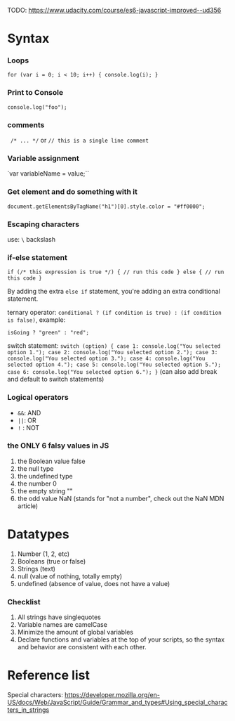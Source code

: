 TODO: https://www.udacity.com/course/es6-javascript-improved--ud356

# Syntax

### Loops
`for (var i = 0; i < 10; i++) {
  console.log(i);
}`

### Print to Console
`console.log("foo");`

### comments
` /* ... */` or `// this is a single line comment`

### Variable assignment
`var variableName = value;``

### Get element and do something with it
`document.getElementsByTagName("h1")[0].style.color = "#ff0000";`

### Escaping characters

use: `\` backslash

### if-else statement

`if (/* this expression is true */) {
  // run this code
} else {
  // run this code
}`

By adding the extra `else if` statement, you're adding an extra conditional statement.

ternary operator:
`conditional ? (if condition is true) : (if condition is false)`, example:

`isGoing ? "green" : "red";`

switch statement:
`switch (option) {
  case 1:
    console.log("You selected option 1.");
  case 2:
    console.log("You selected option 2.");
  case 3:
    console.log("You selected option 3.");
  case 4:
    console.log("You selected option 4.");
  case 5:
    console.log("You selected option 5.");
  case 6:
    console.log("You selected option 6.");
}` (can also add break and default to switch statements)

### Logical operators

* `&&`: AND
* `||`: OR
* `!` : NOT

### the ONLY 6 falsy values in JS

1. the Boolean value false
2. the null type
3. the undefined type
4. the number 0
5. the empty string ""
6. the odd value NaN (stands for "not a number", check out the NaN MDN article)

# Datatypes

1. Number (1, 2, etc)
2. Booleans (true or false)
3. Strings (text)
4. null (value of nothing, totally empty)
5. undefined (absence of value, does not have a value)



### Checklist

1. All strings have singlequotes
2. Variable names are camelCase
3. Minimize the amount of global variables
4. Declare functions and variables at the top of your scripts, so the syntax and behavior are consistent with each other.


# Reference list

Special characters: https://developer.mozilla.org/en-US/docs/Web/JavaScript/Guide/Grammar_and_types#Using_special_characters_in_strings

